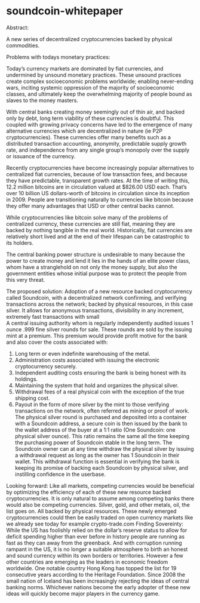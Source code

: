 soundcoin-whitepaper
====================
Abstract:

A new series of decentralized cryptocurrencies backed by physical commodities.

Problems with todays monetary practices:

Today’s currency markets are dominated by fiat currencies, and undermined by unsound monetary practices. These unsound practices create complex socioeconomic problems worldwide; enabling never-ending wars, inciting systemic oppression of the majority of socioeconomic classes, and ultimately keep the overwhelming majority of people bound as slaves to the money masters. 

With central banks creating money seemingly out of thin air, and backed only by debt, long term viability of these currencies is doubtful. This coupled with growing privacy concerns have led to the emergence of many alternative currencies which are decentralized in nature (ie P2P cryptocurrencies). These currencies offer many benefits such as a distributed transaction accounting, anonymity, predictable supply growth rate, and independence from any single group’s monopoly over the supply or issuance of the currency. 

Recently cryptocurrencies have become increasingly popular alternatives to centralized fiat currencies, because of low transaction fees, and because they have predictable, transparent growth rates. At the time of writing this, 12.2 million bitcoins are in circulation valued at $826.00 USD each. That’s over 10 billion US dollars-worth of bitcoins in circulation since its inception in 2009. People are transitioning naturally to currencies like bitcoin because they offer many advantages that USD or other central backs cannot. 

While cryptocurrencies like bitcoin solve many of the problems of centralized currency, these currencies are still fiat, meaning they are backed by nothing tangible in the real world. Historically, fiat currencies are relatively short lived and at the end of their lifespan can be catastrophic to its holders.

The central banking power structure is undesirable to many because the power to create money and lend it lies in the hands of an elite power class, whom  have  a stranglehold on not only the money supply, but also the government entities whose initial purpose was to protect the people from this very threat. 

The proposed solution:
	Adoption of a new resource backed cryptocurrency called Soundcoin, with a decentralized network confirming, and verifying transactions across the network; backed by physical resources, in this case silver.  It allows for anonymous transactions, divisibility in any increment, extremely fast transactions with small  
A central issuing authority whom is regularly independently audited issues 1 ounce .999 fine silver rounds for sale. These rounds are sold by the issuing mint at a premium. This premium would provide profit motive for the bank and also cover the costs associated with: 
1.	Long term or even indefinite warehousing of the metal.
2.	Administration costs associated with issuing the electronic cryptocurrency securely.
3.	Independent auditing costs ensuring the bank is being honest with its holdings.
4.	Maintaining the system that hold and organizes the physical silver.
5.	Withdrawal fees of a real physical coin with the exception of the true shipping cost.
6.	Payout in the form of more silver by the mint to those verifying transactions on the network, often referred as mining or proof of work.
The physical silver round is purchased and deposited into a container with a Soundcoin address, a secure coin is then issued by the bank to the wallet address of the buyer at a 1:1 ratio (One Soundcoin: one physical silver ounce).  This ratio remains the same all the time keeping the purchasing power of Soundcoin stable in the long term.
The Soundcoin owner can at any time withdraw the physical silver by issuing a withdrawal request as long as the owner has 1 Soundcoin in their wallet. This withdrawal function is essential in verifying the bank is keeping its promise of backing each Soundcoin by physical silver, and instilling confidence in the userbase.

Looking forward:
Like all markets, competing currencies would be beneficial by optimizing the efficiency of each of these new resource backed cryptocurrencies. 
It is only natural to assume among competing banks there would also be competing currencies. Silver, gold, and other metals, oil, the list goes on. All backed by physical resources. These newly emerged cryptocurrencies could then be easily traded on open currency markets like we already see today for example crypto-trade.com
Finding Sovereinty:
While the US has foolishly relied on the dollar’s reserve status to allow for deficit spending higher than ever before in history people are running as fast as they can away from the greenback. And with corruption running rampant in the US, it is no longer a suitable atmosphere to birth an honest and sound currency within its own borders or territories. 
However a few other countries are emerging as the leaders in economic freedom worldwide. One notable country Hong Kong has topped the list for 19 consecutive years according to the Heritage Foundation. 
Since 2008 the small nation of Iceland has been increasingly rejecting the ideas of central banking norms.
Whichever nations become the early adopter of these new ideas will quickly become major players in the currency game.
	 
